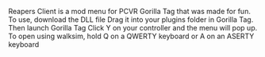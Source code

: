 Reapers Client is a mod menu for PCVR Gorilla Tag that was made for fun.
To use, download the DLL file 
Drag it into your plugins folder in Gorilla Tag. 
Then launch Gorilla Tag
Click Y on your controller and the menu will pop up.
To open using walksim, hold Q on a QWERTY keyboard or A on an ASERTY keyboard
